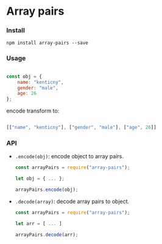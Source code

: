 # Array pairs

### Install

```text
npm install array-pairs --save
```


### Usage

```javascript

const obj = {
    name: "kenticny",
    gender: "male",
    age: 26
};

```

encode transform to:

```javascript

[["name", "kenticny"], ["gender", "male"], ["age", 26]]

```

### API

- `.encode(obj)`: encode object to array pairs.

    ```javascript
    const arrayPairs = require("array-pairs");

    let obj = { ... };

    arrayPairs.encode(obj);
    ```

- `.decode(array)`: decode array pairs to object.

    ```javascript
    const arrayPairs = require("array-pairs");

    let arr = [ ... ]

    arrayPairs.decode(arr);
    ```
